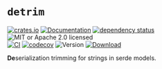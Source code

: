 # `detrim`

<!-- prettier-ignore-start -->

[![crates.io](https://img.shields.io/crates/v/detrim?label=latest)](https://crates.io/crates/detrim)
[![Documentation](https://docs.rs/detrim/badge.svg?version=0.1.1)](https://docs.rs/detrim/0.1.1)
[![dependency status](https://deps.rs/crate/detrim/0.1.1/status.svg)](https://deps.rs/crate/detrim/0.1.1)
![MIT or Apache 2.0 licensed](https://img.shields.io/crates/l/detrim.svg)
<br />
[![CI](https://github.com/x52dev/detrim/actions/workflows/ci.yml/badge.svg)](https://github.com/x52dev/detrim/actions/workflows/ci.yml)
[![codecov](https://codecov.io/gh/x52dev/detrim/branch/main/graph/badge.svg)](https://codecov.io/gh/x52dev/detrim)
![Version](https://img.shields.io/badge/rustc-1.56+-ab6000.svg)
[![Download](https://img.shields.io/crates/d/detrim.svg)](https://crates.io/crates/detrim)

<!-- prettier-ignore-end -->

<!-- cargo-rdme start -->

**De**serialization trimming for strings in serde models.

<!-- cargo-rdme end -->
